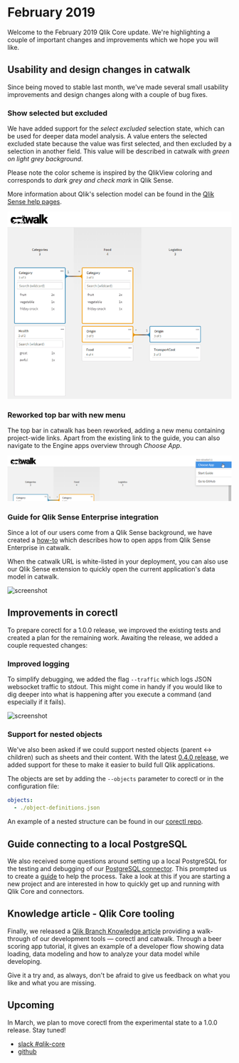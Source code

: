 # February 2019

Welcome to the February 2019 Qlik Core update. We're highlighting a couple of important changes and
improvements which we hope you will like.

## Usability and design changes in catwalk

Since being moved to stable last month, we've made several small usability improvements and design changes along with a
couple of bug fixes.

### Show selected but excluded

We have added support for the *select excluded* selection state, which can be used for deeper data model analysis. A
value enters the selected excluded state because the value was first selected, and then excluded by a selection in
another field. This value will be described in catwalk with *green on light grey background*.

Please note the color scheme is inspired by the QlikView coloring and corresponds to *dark grey and check mark* in Qlik
Sense.

More information about Qlik's selection model can be found in the
[Qlik Sense help pages](https://help.qlik.com/en-US/sense/Subsystems/Hub/Content/Sense_Hub/Selections/associative-selection-model.htm).

![screenshot](../images/select-excluded.gif)

### Reworked top bar with new menu

The top bar in catwalk has been reworked, adding a new menu containing project-wide links. Apart from the existing link
to the guide, you can also navigate to the Engine apps overview through *Choose App*.

![screenshot](../images/catwalk-top-bar.png)

### Guide for Qlik Sense Enterprise integration

Since a lot of our users come from a Qlik Sense background, we have created a
[how-to](https://github.com/qlik-oss/catwalk#qlik-sense-enterprise) which describes how to open apps from Qlik Sense
Enterprise in catwalk.

When the catwalk URL is white-listed in your deployment, you can also use our Qlik Sense extension to quickly open the
current application's data model in catwalk.

![screenshot](../images/qlik-sense-catwalk-extension.gif)

## Improvements in corectl

To prepare corectl for a 1.0.0 release, we improved the existing tests and created a plan for the remaining work.
Awaiting the release, we added a couple requested changes:

### Improved logging

To simplify debugging, we added the flag `--traffic` which logs JSON websocket traffic to stdout. This might come in
handy if you would like to dig deeper into what is happening after you execute a command (and especially if it fails).

![screenshot](../images/corectl-traffic-log.png)

### Support for nested objects

We've also been asked if we could support nested objects (parent <-> children) such as sheets and their
content. With the latest [0.4.0 release](https://github.com/qlik-oss/corectl/releases/tag/v0.4.0), we added support for
these to make it easier to build full Qlik applications.

The objects are set by adding the `--objects` parameter to corectl or in the configuration file:

```yaml
objects:
  - ./object-definitions.json
```

An example of a nested structure can be found in our
[corectl repo](https://github.com/qlik-oss/corectl/blob/master/test/project2/sheet.json).

## Guide connecting to a local PostgreSQL

We also received some questions around setting up a local PostgreSQL for the testing and debugging of our
[PostgreSQL connector](https://github.com/qlik-oss/core-grpc-postgres-connector). This prompted us to create a
[guide](https://github.com/qlik-oss/core-grpc-postgres-connector/blob/master/local-postgres.md) to help the process.
Take a look at this if you are starting a new project and are interested in how to quickly get up and running with Qlik
Core and connectors.

## Knowledge article - Qlik Core tooling

Finally, we released a [Qlik Branch Knowledge article](https://developer.qlik.com/knowledge/5c5302d4bf85ce00175efd18)
providing a walk-through of our development tools — corectl and catwalk. Through a beer scoring app tutorial, it gives
an example of a developer flow showing data loading, data modeling and how to analyze your data model while developing.

Give it a try and, as always, don't be afraid to give us feedback on what you like and what you are missing.

## Upcoming

In March, we plan to move corectl from the experimental state to a 1.0.0 release. Stay tuned!

* [slack #qlik-core](https://qlik-branch.slack.com/channels/qlik-core)
* [github](https://github.com/qlik-oss)
